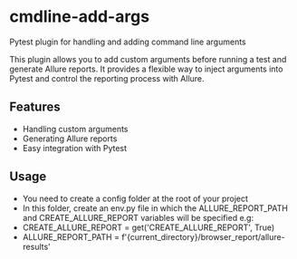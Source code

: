 # cmdline-add-args

Pytest plugin for handling and adding command line arguments

This plugin allows you to add custom arguments before running a test and generate Allure reports. It provides a flexible
way to inject arguments into Pytest and control the reporting process with Allure.

## Features

- Handling custom arguments
- Generating Allure reports
- Easy integration with Pytest

## Usage

- You need to create a config folder at the root of your project
- In this folder, create an env.py file in which the ALLURE_REPORT_PATH and CREATE_ALLURE_REPORT variables will be
  specified
  e.g:
- CREATE_ALLURE_REPORT = get('CREATE_ALLURE_REPORT', True)
- ALLURE_REPORT_PATH = f'{current_directory}/browser_report/allure-results'